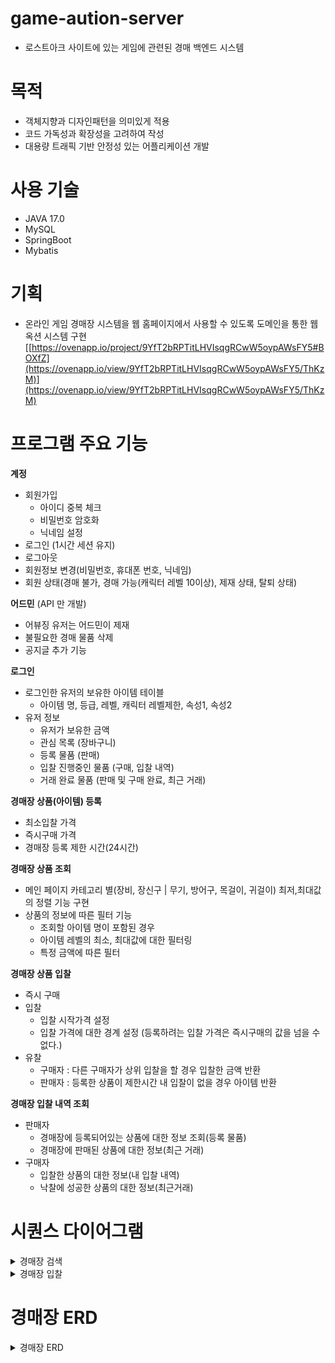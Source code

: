 # game-aution-server
- 로스트아크 사이트에 있는 게임에 관련된 경매 백엔드 시스템 

# 목적
- 객체지향과 디자인패턴을 의미있게 적용
- 코드 가독성과 확장성을 고려하여 작성
- 대용량 트래픽 기반 안정성 있는 어플리케이션 개발

# 사용 기술
- JAVA 17.0
- MySQL
- SpringBoot
- Mybatis

# 기획
- 온라인 게임 경매장 시스템을 웹 홈페이지에서 사용할 수 있도록 도메인을 통한 웹 옥션 시스템 구현
  [[https://ovenapp.io/project/9YfT2bRPTitLHVIsqgRCwW5oypAWsFY5#BOXfZ](https://ovenapp.io/view/9YfT2bRPTitLHVIsqgRCwW5oypAWsFY5/ThKzM)](https://ovenapp.io/view/9YfT2bRPTitLHVIsqgRCwW5oypAWsFY5/ThKzM)

# 프로그램 주요 기능

__계정__
- 회원가입
  - 아이디 중복 체크
  - 비밀번호 암호화
  - 닉네임 설정
- 로그인 (1시간 세션 유지)
- 로그아웃
- 회원정보 변경(비밀번호, 휴대폰 번호, 닉네임)
- 회원 상태(경매 불가, 경매 가능(캐릭터 레벨 10이상), 제재 상태, 탈퇴 상태)

__어드민__ (API 만 개발)
- 어뷰징 유저는 어드민이 제재
- 불필요한 경매 물품 삭제
- 공지글 추가 기능

__로그인__
- 로그인한 유저의 보유한 아이템 테이블
  - 아이템 명, 등급, 레벨, 캐릭터 레벨제한, 속성1, 속성2
- 유저 정보
  - 유저가 보유한 금액
  - 관심 목록 (장바구니)
  - 등록 물품 (판매)
  - 입찰 진행중인 물품 (구매, 입찰 내역)
  - 거래 완료 물품 (판매 및 구매 완료, 최근 거래)

__경매장 상품(아이템) 등록__
- 최소입찰 가격
- 즉시구매 가격
- 경매장 등록 제한 시간(24시간)

__경매장 상품 조회__
- 메인 페이지 카테고리 별(장비, 장신구 | 무기, 방어구, 목걸이, 귀걸이) 최저,최대값의 정렬 기능 구현
- 상품의 정보에 따른 필터 기능
  - 조회할 아이템 명이 포함된 경우
  - 아이템 레벨의 최소, 최대값에 대한 필터링
  - 특정 금액에 따른 필터
 
__경매장 상품 입찰__
- 즉시 구매
- 입찰
  - 입찰 시작가격 설정
  - 입찰 가격에 대한 경계 설정 (등록하려는 입찰 가격은 즉시구매의 값을 넘을 수 없다.)
- 유찰
  - 구매자 : 다른 구매자가 상위 입찰을 할 경우 입찰한 금액 반환
  - 판매자 : 등록한 상품이 제한시간 내 입찰이 없을 경우 아이템 반환

__경매장 입찰 내역 조회__
- 판매자
  - 경매장에 등록되어있는 상품에 대한 정보 조회(등록 물품)
  - 경매장에 판매된 상품에 대한 정보(최근 거래)
- 구매자
  - 입찰한 상품의 대한 정보(내 입찰 내역)
  - 낙찰에 성공한 상품의 대한 정보(최근거래)



# 시퀀스 다이어그램

<details>
<summary>경매장 검색</summary>
  
![경매장 검색-3](https://github.com/ccommit/game-aution-server/assets/43266403/dc3584ac-98b9-4be5-9547-0ee2b06bb047)

</details>

<details>
<summary>경매장 입찰</summary>
  
![20240221 입찰 시퀀스](https://github.com/ccommit/game-auction-server/assets/43266403/7108d932-0dad-48e0-bf46-eae49eb558d2)




</details>


# 경매장 ERD

<details>
<summary>경매장 ERD</summary>

![image](https://github.com/ccommit/game-aution-server/assets/43266403/ac8104a5-4be0-4ea7-be2d-e7063e58def9)



</details>
